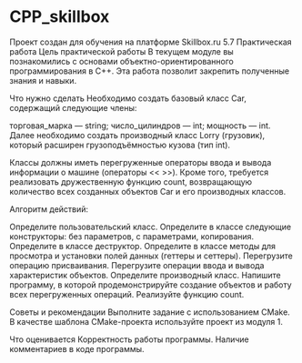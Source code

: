 # CPP_skillbox
Проект создан для обучения на платформе Skillbox.ru 
5.7 Практическая работа
Цель практической работы
В текущем модуле вы познакомились с основами объектно-ориентированного программирования в C++. Эта работа позволит закрепить полученные знания и навыки.


Что нужно сделать
Необходимо создать базовый класс Car, содержащий следующие члены:

торговая_марка — string; 
число_цилиндров — int; 
мощность — int.
Далее необходимо создать производный класс Lorry (грузовик), который расширен грузоподъёмностью кузова (тип int). 

Классы должны иметь перегруженные операторы ввода и вывода информации о машине (операторы << >>). Кроме того, требуется реализовать дружественную функцию count, возвращающую количество всех созданных объектов Car и его производных классов. 

Алгоритм действий:

Определите пользовательский класс.
Определите в классе следующие конструкторы: без параметров, с параметрами, копирования.
Определите в классе деструктор.
Определите в классе методы для просмотра и установки полей данных (геттеры и сеттеры).
Перегрузите операцию присваивания.
Перегрузите операции ввода и вывода характеристик объектов.
Определите производный класс.
Напишите программу, в которой продемонстрируйте создание объектов и работу всех перегруженных операций.
Реализуйте функцию count.

Советы и рекомендации
Выполните задание с использованием CMake.
В качестве шаблона CMake-проекта используйте проект из модуля 1.

Что оценивается
Корректность работы программы.
Наличие комментариев в коде программы.
